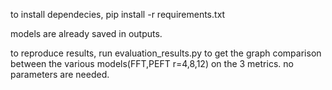 to install dependecies, pip install -r requirements.txt

 models are already saved in outputs.

 to reproduce results, run evaluation_results.py to get the graph comparison between the various models(FFT,PEFT r=4,8,12) on the 3 metrics. no parameters are needed.
